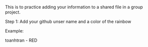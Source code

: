 This is to practice adding your information to a shared file in a group project. 

Step 1: Add your github unser name and a color of the rainbow


Example:

toanhtran - RED

